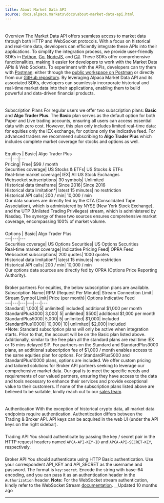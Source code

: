 ```yaml
---
title: About Market Data API
source: docs.alpaca.markets\docs\about-market-data-api.html
---
```


# 
Overview
The Market Data API offers seamless access to market data through both HTTP and WebSocket protocols. With a focus on historical and real-time data, developers can efficiently integrate these APIs into their applications.
To simplify the integration process, we provide user-friendly SDKs in [Python](https://github.com/alpacahq/alpaca-py), [Go](https://github.com/alpacahq/alpaca-trade-api-go), [NodeJS](https://github.com/alpacahq/alpaca-trade-api-js), and [C#](https://github.com/alpacahq/alpaca-trade-api-csharp). These SDKs offer comprehensive functionalities, making it easier for developers to work with the Market Data APIs & Web Sockets.
To experiment with the APIs, developers can try them with [Postman](https://www.postman.com/): either through the [public workspace on Postman](https://www.postman.com/alpacamarkets) or directly from our [GitHub repository](https://github.com/alpacahq/alpaca-postman).
By leveraging Alpaca Market Data API and its associated SDKs, developers can seamlessly incorporate historical and real-time market data into their applications, enabling them to build powerful and data-driven financial products.
# 
Subscription Plans
For regular users we offer two subscription plans: **Basic** and **Algo Trader Plus**. 
The **Basic** plan serves as the default option for both Paper and Live trading accounts, ensuring all users can access essential data with zero cost. However, this plan only includes limited real-time data: for equities only the IEX exchange, for options only the indicative feed. For advanced traders we recommend subscribing to **Algo Trader Plus** which includes complete market coverage for stocks and options as well.
### 
Equities
| Basic| Algo Trader Plus  
---|---|---  
Pricing| Free| $99 / month  
Securities coverage| US Stocks & ETFs| US Stocks & ETFs  
Real-time market coverage| IEX| All US Stock Exchanges  
Websocket subscriptions| 30 symbols| Unlimited  
Historical data timeframe| Since 2016| Since 2016  
Historical data limitation*| latest 15 minutes| no restriction  
Historical API calls| 200 / min| 10,000 / min  
Our data sources are directly fed by the CTA (Consolidated Tape Association), which is administered by NYSE (New York Stock Exchange), and the UTP (Unlisted Trading Privileges) stream, which is administered by Nasdaq. The synergy of these two sources ensures comprehensive market coverage, encompassing 100% of market volume.
### 
Options
| Basic| Algo Trader Plus  
---|---|---  
Securities coverage| US Options Securities| US Options Securities  
Real-time market coverage| Indicative Pricing Feed| OPRA Feed  
Websocket subscriptions| 200 quotes| 1000 quotes  
Historical data limitation*| latest 15 minutes| no restriction  
Historical API calls| 200 / min| 10,000 / min  
Our options data sources are directly fed by OPRA (Options Price Reporting Authority).
### 
Broker partners
For equities, the below subscription plans are available.
Subscription Name| RPM (Request Per Minute)| Stream Connection Limit| Stream Symbol Limit| Price (per month)| Options Indicative Feed  
---|---|---|---|---|---  
Standard| 1,000| 5| unlimited| included| additional $1,000 per month  
StandardPlus3000| 3,000| 5| unlimited| $500| additional $1,000 per month  
StandardPlus5000| 5,000| 5| unlimited| $1,000| included  
StandardPlus10000| 10,000| 10| unlimited| $2,000| included  
*Note: Standard subscription plans will only be active when integration starts. Prior to that, the account will be on the Basic plan listed above. Additionally, similar to the free plan all the standard plans are real time IEX or 15 mins delayed SIP.
For partners on the Standard and StandardPlus3000 plans, an additional subscription fee of $1,000 / month enables access to the same equities plan for options. For StandardPlus5000 and StandardPlus10000 plans, options are included. 
We offer custom pricing and tailored solutions for Broker API partners seeking to leverage our comprehensive market data. Our goal is to meet the specific needs and requirements of our valued partners, ensuring they have access to the data and tools necessary to enhance their services and provide exceptional value to their customers. If none of the subscription plans listed above are believed to be suitable, kindly reach out to our [sales team](https://alpaca.markets/contact).
# 
Authentication
With the exception of historical crypto data, all market data endpoints require authentication. Authentication differs between the Trading & Broker API. API keys can be acquired in the web UI (under the API keys on the right sidebar).
### 
Trading API
You should authenticate by passing the key / secret pair in the HTTP request headers named `APCA-API-KEY-ID` and `APCA-API-SECRET-KEY`, respectively.
### 
Broker API
You should authenticate using HTTP Basic authentication. Use your correspondent API_KEY and API_SECRET as the username and password. The format is `key:secret`. Encode the string with base-64 encoding, and you can pass it as an authentication header in the `Authorization` header.
**Note:** For the WebSocket stream authentication, kindly refer to the WebSocket Stream [documentation](/docs/streaming-market-data#authentication).
__Updated 10 months ago
* * *
